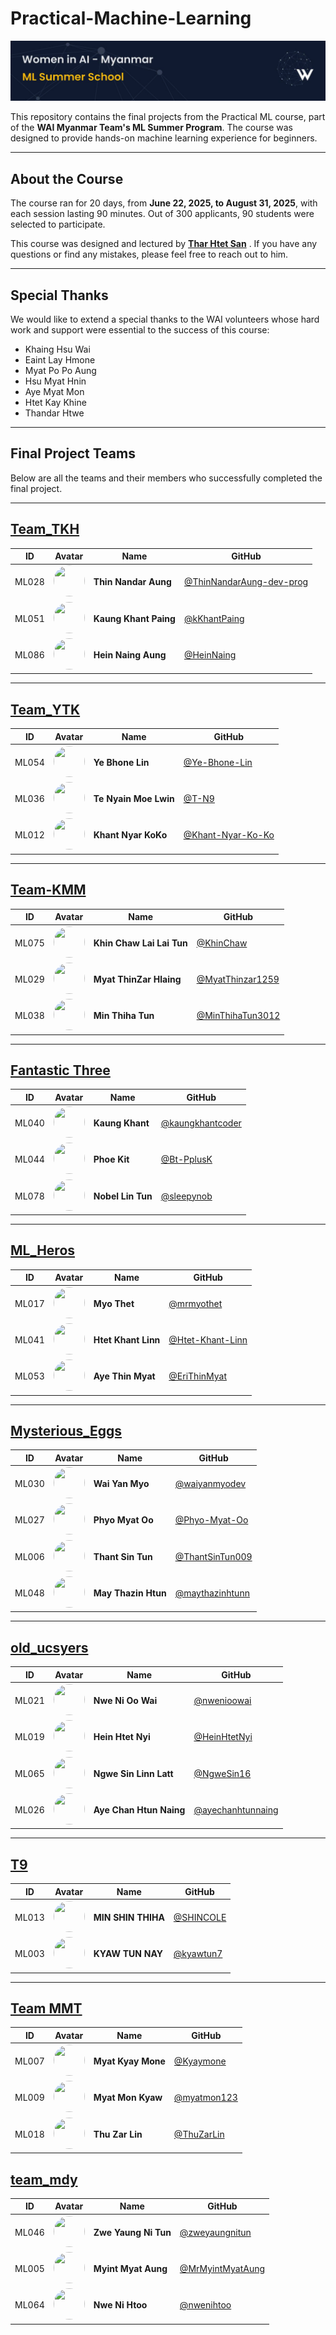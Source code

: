 # Practical-Machine-Learning
![header_image](./images/header.png)

This repository contains the final projects from the Practical ML course, part of the **WAI Myanmar Team's ML Summer Program**. The course was designed to provide hands-on machine learning experience for beginners.

---

## About the Course

The course ran for 20 days, from **June 22, 2025, to August 31, 2025**, with each session lasting 90 minutes. Out of 300 applicants, 90 students were selected to participate.

This course was designed and lectured by **[Thar Htet San](https://github.com/tharhtetsan)** . If you have any questions or find any mistakes, please feel free to reach out to him.

---

## Special Thanks

We would like to extend a special thanks to the WAI volunteers whose hard work and support were essential to the success of this course:

* Khaing Hsu Wai
* Eaint Lay Hmone
* Myat Po Po Aung
* Hsu Myat Hnin
* Aye Myat Mon
* Htet Kay Khine
* Thandar Htwe

---

## Final Project Teams

Below are all the teams and their members who successfully completed the final project.


---

## [Team_TKH](./8_final_proj/Team_TKH)

| ID | Avatar | Name | GitHub |
|----|--------|------|--------|
| ML028 | <img src="https://github.com/ThinNandarAung-dev-prog.png" width="50" height="50" style="border-radius:50%;"> | **Thin Nandar Aung** | [@ThinNandarAung-dev-prog](https://github.com/ThinNandarAung-dev-prog) |
| ML051 | <img src="https://github.com/kKhantPaing.png" width="50" height="50" style="border-radius:50%;"> | **Kaung Khant Paing** | [@kKhantPaing](https://github.com/kKhantPaing) |
| ML086 | <img src="https://github.com/HeinNaing.png" width="50" height="50" style="border-radius:50%;"> | **Hein Naing Aung** | [@HeinNaing](https://github.com/HeinNaing) |

---

## [Team_YTK](./8_final_proj/Team_YTK)

| ID | Avatar | Name | GitHub |
|----|--------|------|--------|
| ML054 | <img src="https://github.com/Ye-Bhone-Lin.png" width="50" height="50" style="border-radius:50%;"> | **Ye Bhone Lin** | [@Ye-Bhone-Lin](https://github.com/Ye-Bhone-Lin) |
| ML036 | <img src="https://github.com/T-N9.png" width="50" height="50" style="border-radius:50%;"> | **Te Nyain Moe Lwin** | [@T-N9](https://github.com/T-N9) |
| ML012 | <img src="https://github.com/Khant-Nyar-Ko-Ko.png" width="50" height="50" style="border-radius:50%;"> | **Khant Nyar KoKo** | [@Khant-Nyar-Ko-Ko](https://github.com/Khant-Nyar-Ko-Ko) |

---

## [Team-KMM](./8_final_proj/Team-KMM)

| ID | Avatar | Name | GitHub |
|----|--------|------|--------|
| ML075 | <img src="https://github.com/KhinChaw.png" width="50" height="50" style="border-radius:50%;"> | **Khin Chaw Lai Lai Tun** | [@KhinChaw](https://github.com/KhinChaw) |
| ML029 | <img src="https://github.com/MyatThinzar1259.png" width="50" height="50" style="border-radius:50%;"> | **Myat ThinZar Hlaing** | [@MyatThinzar1259](https://github.com/MyatThinzar1259) |
| ML038 | <img src="https://github.com/MinThihaTun3012.png" width="50" height="50" style="border-radius:50%;"> | **Min Thiha Tun** | [@MinThihaTun3012](https://github.com/MinThihaTun3012) |

---

## [Fantastic Three](./8_final_proj/Fantastic%20Three)

| ID | Avatar | Name | GitHub |
|----|--------|------|--------|
| ML040 | <img src="https://github.com/kaungkhantcoder.png" width="50" height="50" style="border-radius:50%;"> | **Kaung Khant** | [@kaungkhantcoder](https://github.com/kaungkhantcoder) |
| ML044 | <img src="https://github.com/Bt-PplusK.png" width="50" height="50" style="border-radius:50%;"> | **Phoe Kit** | [@Bt-PplusK](https://github.com/Bt-PplusK) |
| ML078 | <img src="https://github.com/sleepynob.png" width="50" height="50" style="border-radius:50%;"> | **Nobel Lin Tun** | [@sleepynob](https://github.com/sleepynob) |

---

## [ML_Heros](./8_final_proj/ML_Heros)

| ID | Avatar | Name | GitHub |
|----|--------|------|--------|
| ML017 | <img src="https://github.com/mrmyothet.png" width="50" height="50" style="border-radius:50%;"> | **Myo Thet** | [@mrmyothet](https://github.com/mrmyothet) |
| ML041 | <img src="https://github.com/Htet-Khant-Linn.png" width="50" height="50" style="border-radius:50%;"> | **Htet Khant Linn** | [@Htet-Khant-Linn](https://github.com/Htet-Khant-Linn) |
| ML053 | <img src="https://github.com/EriThinMyat.png" width="50" height="50" style="border-radius:50%;"> | **Aye Thin Myat** | [@EriThinMyat](https://github.com/EriThinMyat) |

---

## [Mysterious_Eggs](./8_final_proj/Mysterious_Eggs)

| ID | Avatar | Name | GitHub |
|----|--------|------|--------|
| ML030 | <img src="https://github.com/waiyanmyodev.png" width="50" height="50" style="border-radius:50%;"> | **Wai Yan Myo** | [@waiyanmyodev](https://github.com/waiyanmyodev) |
| ML027 | <img src="https://github.com/Phyo-Myat-Oo.png" width="50" height="50" style="border-radius:50%;"> | **Phyo Myat Oo** | [@Phyo-Myat-Oo](https://github.com/Phyo-Myat-Oo) |
| ML006 | <img src="https://github.com/ThantSinTun009.png" width="50" height="50" style="border-radius:50%;"> | **Thant Sin Tun** | [@ThantSinTun009](https://github.com/ThantSinTun009) |
| ML048 | <img src="https://github.com/maythazinhtunn.png" width="50" height="50" style="border-radius:50%;"> | **May Thazin Htun** | [@maythazinhtunn](https://github.com/maythazinhtunn) |

---

## [old_ucsyers](./8_final_proj/old_ucsyers)

| ID | Avatar | Name | GitHub |
|----|--------|------|--------|
| ML021 | <img src="https://github.com/nwenioowai.png" width="50" height="50" style="border-radius:50%;"> | **Nwe Ni Oo Wai** | [@nwenioowai](https://github.com/nwenioowai) |
| ML019 | <img src="https://github.com/HeinHtetNyi.png" width="50" height="50" style="border-radius:50%;"> | **Hein Htet Nyi** | [@HeinHtetNyi](https://github.com/HeinHtetNyi) |
| ML065 | <img src="https://github.com/NgweSin16.png" width="50" height="50" style="border-radius:50%;"> | **Ngwe Sin Linn Latt** | [@NgweSin16](https://github.com/NgweSin16) |
| ML026 | <img src="https://github.com/ayechanhtunnaing.png" width="50" height="50" style="border-radius:50%;"> | **Aye Chan Htun Naing** | [@ayechanhtunnaing](https://github.com/ayechanhtunnaing) |

---

## [T9](./8_final_proj/T9)

| ID | Avatar | Name | GitHub |
|----|--------|------|--------|
| ML013 | <img src="https://github.com/SHINCOLE.png" width="50" height="50" style="border-radius:50%;"> | **MIN SHIN THIHA** | [@SHINCOLE](https://github.com/SHINCOLE) |
| ML003 | <img src="https://github.com/kyawtun7.png" width="50" height="50" style="border-radius:50%;"> | **KYAW TUN NAY** | [@kyawtun7](https://github.com/kyawtun7) |

---

## [Team MMT](./8_final_proj/Team%20MMT)

| ID | Avatar | Name | GitHub |
|----|--------|------|--------|
| ML007 | <img src="https://github.com/Kyaymone.png" width="50" height="50" style="border-radius:50%;"> | **Myat Kyay Mone** | [@Kyaymone](https://github.com/Kyaymone) |
| ML009 | <img src="https://github.com/myatmon123.png" width="50" height="50" style="border-radius:50%;"> | **Myat Mon Kyaw** | [@myatmon123](https://github.com/myatmon123) |
| ML018 | <img src="https://github.com/ThuZarLin.png" width="50" height="50" style="border-radius:50%;"> | **Thu Zar Lin** | [@ThuZarLin](https://github.com/ThuZarLin) |


## [team_mdy](./8_final_proj/team_mdy)

| ID | Avatar | Name | GitHub |
|----|--------|------|--------|
| ML046 | <img src="https://github.com/zweyaungnitun.png" width="50" height="50" style="border-radius:50%;"> | **Zwe Yaung Ni Tun** | [@zweyaungnitun](https://github.com/zweyaungnitun) |
| ML005 | <img src="https://github.com/MrMyintMyatAung.png" width="50" height="50" style="border-radius:50%;"> | **Myint Myat Aung** | [@MrMyintMyatAung](https://github.com/MrMyintMyatAung) |
| ML064 | <img src="https://github.com/nwenihtoo.png" width="50" height="50" style="border-radius:50%;"> | **Nwe Ni Htoo** | [@nwenihtoo](https://github.com/nwenihtoo) |